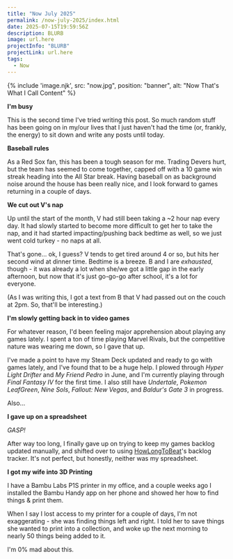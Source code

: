 ```yaml
---
title: "Now July 2025"
permalink: /now-july-2025/index.html
date: 2025-07-15T19:59:56Z
description: BLURB
image: url.here
projectInfo: "BLURB"
projectLink: url.here
tags: 
  - Now
---
```


{% include 'image.njk',
  src: "now.jpg",
  position: "banner",
  alt: "Now That's What I Call Content"
%}

**I'm busy**

This is the second time I've tried writing this post. So much random stuff has been going on in my/our lives that I just haven't had the time (or, frankly, the energy) to sit down and write any posts until today.

**Baseball rules**

As a Red Sox fan, this has been a tough season for me. Trading Devers hurt, but the team has seemed to come together, capped off with a 10 game win streak heading into the All Star break. Having baseball on as background noise around the house has been really nice, and I look forward to games returning in a couple of days.

**We cut out V's nap**

Up until the start of the month, V had still been taking a ~2 hour nap every day. It had slowly started to become more difficult to get her to take the nap, and it had started impacting/pushing back bedtime as well, so we just went cold turkey - no naps at all.

That's gone... ok, I guess? V tends to get tired around 4 or so, but hits her second wind at dinner time. Bedtime is a breeze. B and I are *exhausted*, though - it was already a lot when she/we got a little gap in the early afternoon, but now that it's just go-go-go after school, it's a lot for everyone.

(As I was writing this, I got a text from B that V had passed out on the couch at 2pm. So, that'll be interesting.)

**I'm slowly getting back in to video games**

For whatever reason, I'd been feeling major apprehension about playing any games lately. I spent a ton of time playing Marvel Rivals, but the competitive nature was wearing me down, so I gave that up.

I've made a point to have my Steam Deck updated and ready to go with games lately, and I've found that to be a huge help. I plowed through *Hyper Light Drifter* and *My Friend Pedro* in June, and I'm currently playing through *Final Fantasy IV* for the first time. I also still have *Undertale*, *Pokemon LeafGreen*, *Nine Sols*, *Fallout: New Vegas*, and *Baldur's Gate 3* in progress.

Also...

**I gave up on a spreadsheet**

*GASP!*

After way too long, I finally gave up on trying to keep my games backlog updated manually, and shifted over to using [HowLongToBeat](https://howlongtobeat.com/user/niclake)'s backlog tracker. It's not perfect, but honestly, neither was my spreadsheet.

**I got my wife into 3D Printing**

I have a Bambu Labs P1S printer in my office, and a couple weeks ago I installed the Bambu Handy app on her phone and showed her how to find things & print them.

When I say I lost access to my printer for a couple of days, I'm not exaggerating - she was finding things left and right. I told her to save things she wanted to print into a collection, and woke up the next morning to nearly 50 things being added to it.

I'm 0% mad about this.
